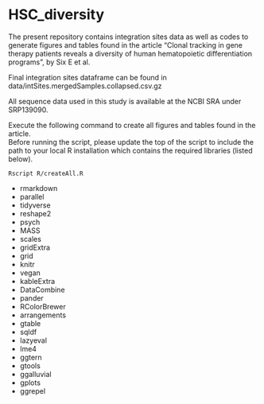 # HSC_diversity

The present repository contains integration sites data as well as codes to generate figures 
and tables found in the article “Clonal tracking in gene therapy patients reveals a diversity 
of human hematopoietic differentiation programs”, by Six E et al.

Final integration sites dataframe can be found in data/intSites.mergedSamples.collapsed.csv.gz

All sequence data used in this study is available at the NCBI SRA under SRP139090.

Execute the following command to create all figures and tables found in the article.  
Before running the script, please update the top of the script to include the path 
to your local R installation which contains the required libraries (listed below).

```
Rscript R/createAll.R
```

* rmarkdown
* parallel
* tidyverse
* reshape2
* psych
* MASS
* scales
* gridExtra
* grid
* knitr
* vegan
* kableExtra
* DataCombine
* pander
* RColorBrewer
* arrangements
* gtable
* sqldf
* lazyeval
* lme4
* ggtern
* gtools
* ggalluvial
* gplots
* ggrepel
